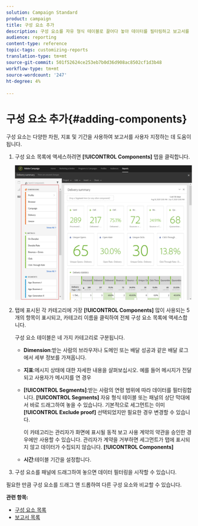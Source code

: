 ```yaml
---
solution: Campaign Standard
product: campaign
title: 구성 요소 추가
description: 구성 요소를 자유 형식 테이블로 끌어다 놓아 데이터를 필터링하고 보고서를 작성하기 시작합니다.
audience: reporting
content-type: reference
topic-tags: customizing-reports
translation-type: tm+mt
source-git-commit: 501f52624ce253eb7b0d36d908ac8502cf1d3b48
workflow-type: tm+mt
source-wordcount: '247'
ht-degree: 4%

---
```



# 구성 요소 추가{#adding-components}

구성 요소는 다양한 차원, 지표 및 기간을 사용하여 보고서를 사용자 지정하는 데 도움이 됩니다.

1. 구성 요소 목록에 액세스하려면 **[!UICONTROL Components]** 탭을 클릭합니다.

   ![](assets/dynamic_report_components.png)

1. 탭에 표시된 각 카테고리에 가장 **[!UICONTROL Components]** 많이 사용되는 5개의 항목이 표시되고, 카테고리 이름을 클릭하여 전체 구성 요소 목록에 액세스합니다.

   구성 요소 테이블은 네 가지 카테고리로 구분됩니다.

   * **Dimension**:받는 사람의 브라우저나 도메인 또는 배달 성공과 같은 배달 로그에서 세부 정보를 가져옵니다.
   * **지표**:메시지 상태에 대한 자세한 내용을 살펴보십시오. 예를 들어 메시지가 전달되고 사용자가 메시지를 연 경우
   * **[!UICONTROL Segments]**:받는 사람의 연령 범위에 따라 데이터를 필터링합니다. **[!UICONTROL Segments]** 자유 형식 테이블 또는 패널의 상단 막대에서 바로 드래그하여 놓을 수 있습니다. 기본적으로 세그먼트는 이미 **[!UICONTROL Exclude proof]** 선택되었지만 필요한 경우 변경할 수 있습니다.

      이 카테고리는 관리자가 화면에 표시될 동적 보고 사용 계약의 약관을 승인한 경우에만 사용할 수 있습니다. 관리자가 계약을 거부하면 세그먼트가 탭에 표시되지 않고 데이터가 수집되지 않습니다. **[!UICONTROL Components]**

   * **시간**:테이블 기간을 설정합니다.

1. 구성 요소를 패널에 드래그하여 놓으면 데이터 필터링을 시작할 수 있습니다.

필요한 만큼 구성 요소를 드래그 앤 드롭하여 다른 구성 요소와 비교할 수 있습니다.

**관련 항목:**

* [구성 요소 목록](../../reporting/using/list-of-components-.md)
* [보고서 목록](../../reporting/using/defining-the-report-period.md)

